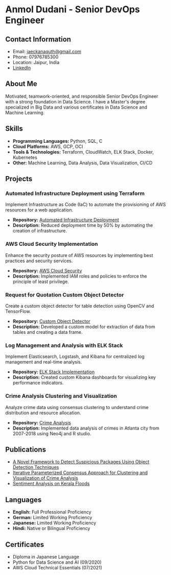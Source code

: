 # Anmol Dudani - Senior DevOps Engineer

## Contact Information
- Email: jaeckanaquth@gmail.com
- Phone: 07976785300
- Location: Jaipur, India
- [LinkedIn](https://www.linkedin.com/in/anmol-dudani-k/)

## About Me
Motivated, teamwork-oriented, and responsible Senior DevOps Engineer with a strong foundation in Data Science. I have a Master's degree specialized in Big Data and various certificates in Data Science and Machine Learning.

## Skills
- **Programming Languages:** Python, SQL, C
- **Cloud Platforms:** AWS, GCP, OCI
- **Tools & Technologies:** Terraform, CloudWatch, ELK Stack, Docker, Kubernetes
- **Other:** Machine Learning, Data Analysis, Data Visualization, CI/CD

## Projects

### Automated Infrastructure Deployment using Terraform
Implement Infrastructure as Code (IaC) to automate the provisioning of AWS resources for a web application.
- **Repository:** [Automated Infrastructure Deployment](https://github.com/yourusername/automated-infrastructure-deployment)
- **Description:** Reduced deployment time by 50% by automating the creation of infrastructure.

### AWS Cloud Security Implementation
Enhance the security posture of AWS resources by implementing best practices and security services.
- **Repository:** [AWS Cloud Security](https://github.com/yourusername/aws-cloud-security)
- **Description:** Implemented IAM roles and policies to enforce the principle of least privilege.

### Request for Quotation Custom Object Detector
Create a custom object detector for table detection using OpenCV and TensorFlow.
- **Repository:** [Custom Object Detector](https://github.com/yourusername/custom-object-detector)
- **Description:** Developed a custom model for extraction of data from tables and creating a data frame.

### Log Management and Analysis with ELK Stack
Implement Elasticsearch, Logstash, and Kibana for centralized log management and real-time analysis.
- **Repository:** [ELK Stack Implementation](https://github.com/yourusername/elk-stack-implementation)
- **Description:** Created custom Kibana dashboards for visualizing key performance indicators.

### Crime Analysis Clustering and Visualization
Analyze crime data using consensus clustering to understand crime distribution and resource allocation.
- **Repository:** [Crime Analysis](https://github.com/yourusername/crime-analysis)
- **Description:** Implemented data analysis of crimes in Atlanta city from 2007-2018 using Neo4j and R studio.

## Publications
- [A Novel Framework to Detect Suspicious Packages Using Object Detection Techniques](http://innovation-journals.org/ece_10vi1-9.pdf)
- [Iterative Parameterized Consensus Approach for Clustering and Visualization of Crime Analysis](https://link.springer.com/chapter/10.1007/978-981-15-4936-6_20)
- [Sentiment Analysis on Kerala Floods](https://link.springer.com/chapter/10.1007/978-981-15-1286-5_10)

## Languages
- **English:** Full Professional Proficiency
- **German:** Limited Working Proficiency
- **Japanese:** Limited Working Proficiency
- **Hindi:** Native or Bilingual Proficiency

## Certificates
- Diploma in Japanese Language
- Python for Data Science and AI (09/2020)
- AWS Cloud Technical Essentials (07/2021)
